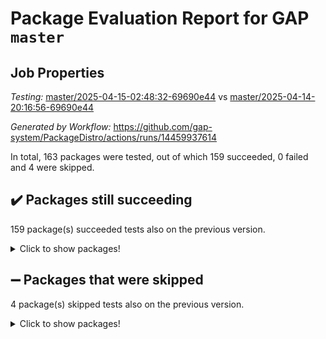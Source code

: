 # Package Evaluation Report for GAP `master`

## Job Properties

*Testing:* [master/2025-04-15-02:48:32-69690e44](https://github.com/gap-system/PackageDistro/blob/data/reports/master/2025-04-15-02:48:32-69690e44) vs [master/2025-04-14-20:16:56-69690e44](https://github.com/gap-system/PackageDistro/blob/data/reports/master/2025-04-14-20:16:56-69690e44)

*Generated by Workflow:* https://github.com/gap-system/PackageDistro/actions/runs/14459937614

In total, 163 packages were tested, out of which 159 succeeded, 0 failed and 4 were skipped.

## :heavy_check_mark: Packages still succeeding

159 package(s) succeeded tests also on the previous version.
<details><summary>Click to show packages!</summary>

- 4ti2interface 2024.11-01 [(success)](https://github.com/gap-system/PackageDistro/actions/runs/14459937614/job/40550802773)
- ace 5.7.0 [(success)](https://github.com/gap-system/PackageDistro/actions/runs/14459937614/job/40550807364)
- aclib 1.3.2 [(success)](https://github.com/gap-system/PackageDistro/actions/runs/14459937614/job/40550808305)
- agt 0.3.1 [(success)](https://github.com/gap-system/PackageDistro/actions/runs/14459937614/job/40550809294)
- alco 1.1.1 [(success)](https://github.com/gap-system/PackageDistro/actions/runs/14459937614/job/40550810140)
- alnuth 3.2.1 [(success)](https://github.com/gap-system/PackageDistro/actions/runs/14459937614/job/40550814504)
- anupq 3.3.1 [(success)](https://github.com/gap-system/PackageDistro/actions/runs/14459937614/job/40550815065)
- atlasrep 2.1.9 [(success)](https://github.com/gap-system/PackageDistro/actions/runs/14459937614/job/40550815487)
- autodoc 2023.06.19 [(success)](https://github.com/gap-system/PackageDistro/actions/runs/14459937614/job/40550815866)
- automata 1.16 [(success)](https://github.com/gap-system/PackageDistro/actions/runs/14459937614/job/40550816267)
- automgrp 1.3.3 [(success)](https://github.com/gap-system/PackageDistro/actions/runs/14459937614/job/40550816651)
- autpgrp 1.11.1 [(success)](https://github.com/gap-system/PackageDistro/actions/runs/14459937614/job/40550816969)
- cap 2025.04-04 [(success)](https://github.com/gap-system/PackageDistro/actions/runs/14459937614/job/40550817306)
- caratinterface 2.3.7 [(success)](https://github.com/gap-system/PackageDistro/actions/runs/14459937614/job/40550817728)
- cddinterface 2024.09.02 [(success)](https://github.com/gap-system/PackageDistro/actions/runs/14459937614/job/40550818089)
- circle 1.6.6 [(success)](https://github.com/gap-system/PackageDistro/actions/runs/14459937614/job/40550818511)
- classicpres 1.22 [(success)](https://github.com/gap-system/PackageDistro/actions/runs/14459937614/job/40550818914)
- cohomolo 1.6.11 [(success)](https://github.com/gap-system/PackageDistro/actions/runs/14459937614/job/40550819256)
- congruence 1.2.7 [(success)](https://github.com/gap-system/PackageDistro/actions/runs/14459937614/job/40550819554)
- corefreesub 0.6 [(success)](https://github.com/gap-system/PackageDistro/actions/runs/14459937614/job/40550819879)
- corelg 1.57 [(success)](https://github.com/gap-system/PackageDistro/actions/runs/14459937614/job/40550820208)
- crime 1.6 [(success)](https://github.com/gap-system/PackageDistro/actions/runs/14459937614/job/40550820526)
- crisp 1.4.6 [(success)](https://github.com/gap-system/PackageDistro/actions/runs/14459937614/job/40550820826)
- crypting 0.10.5 [(success)](https://github.com/gap-system/PackageDistro/actions/runs/14459937614/job/40550821139)
- cryst 4.1.27 [(success)](https://github.com/gap-system/PackageDistro/actions/runs/14459937614/job/40550821486)
- crystcat 1.1.10 [(success)](https://github.com/gap-system/PackageDistro/actions/runs/14459937614/job/40550821804)
- ctbllib 1.3.9 [(success)](https://github.com/gap-system/PackageDistro/actions/runs/14459937614/job/40550822064)
- cubefree 1.20 [(success)](https://github.com/gap-system/PackageDistro/actions/runs/14459937614/job/40550822328)
- curlinterface 2.4.0 [(success)](https://github.com/gap-system/PackageDistro/actions/runs/14459937614/job/40550822582)
- cvec 2.8.3 [(success)](https://github.com/gap-system/PackageDistro/actions/runs/14459937614/job/40550822838)
- datastructures 0.3.1 [(success)](https://github.com/gap-system/PackageDistro/actions/runs/14459937614/job/40550823089)
- deepthought 1.0.8 [(success)](https://github.com/gap-system/PackageDistro/actions/runs/14459937614/job/40550823383)
- design 1.8.2 [(success)](https://github.com/gap-system/PackageDistro/actions/runs/14459937614/job/40550823633)
- difsets 2.3.1 [(success)](https://github.com/gap-system/PackageDistro/actions/runs/14459937614/job/40550823942)
- digraphs 1.10.0 [(success)](https://github.com/gap-system/PackageDistro/actions/runs/14459937614/job/40550824226)
- edim 1.3.8 [(success)](https://github.com/gap-system/PackageDistro/actions/runs/14459937614/job/40550824459)
- example 4.4.0 [(success)](https://github.com/gap-system/PackageDistro/actions/runs/14459937614/job/40550824725)
- examplesforhomalg 2023.10-01 [(success)](https://github.com/gap-system/PackageDistro/actions/runs/14459937614/job/40550824968)
- factint 1.6.3 [(success)](https://github.com/gap-system/PackageDistro/actions/runs/14459937614/job/40550825238)
- ferret 1.0.14 [(success)](https://github.com/gap-system/PackageDistro/actions/runs/14459937614/job/40550825474)
- fga 1.5.0 [(success)](https://github.com/gap-system/PackageDistro/actions/runs/14459937614/job/40550825691)
- fining 1.5.6 [(success)](https://github.com/gap-system/PackageDistro/actions/runs/14459937614/job/40550825984)
- float 1.0.7 [(success)](https://github.com/gap-system/PackageDistro/actions/runs/14459937614/job/40550826280)
- format 1.4.4 [(success)](https://github.com/gap-system/PackageDistro/actions/runs/14459937614/job/40550826559)
- forms 1.2.12 [(success)](https://github.com/gap-system/PackageDistro/actions/runs/14459937614/job/40550826898)
- fplsa 1.2.6 [(success)](https://github.com/gap-system/PackageDistro/actions/runs/14459937614/job/40550827167)
- fr 2.4.13 [(success)](https://github.com/gap-system/PackageDistro/actions/runs/14459937614/job/40550827410)
- francy 2.0.3 [(success)](https://github.com/gap-system/PackageDistro/actions/runs/14459937614/job/40550827648)
- fwtree 1.3 [(success)](https://github.com/gap-system/PackageDistro/actions/runs/14459937614/job/40550827975)
- gapdoc 1.6.7 [(success)](https://github.com/gap-system/PackageDistro/actions/runs/14459937614/job/40550828291)
- gauss 2024.11-01 [(success)](https://github.com/gap-system/PackageDistro/actions/runs/14459937614/job/40550828604)
- gaussforhomalg 2024.08-01 [(success)](https://github.com/gap-system/PackageDistro/actions/runs/14459937614/job/40550828859)
- gbnp 1.1.0 [(success)](https://github.com/gap-system/PackageDistro/actions/runs/14459937614/job/40550829122)
- generalizedmorphismsforcap 2025.02-01 [(success)](https://github.com/gap-system/PackageDistro/actions/runs/14459937614/job/40550829383)
- genss 1.6.9 [(success)](https://github.com/gap-system/PackageDistro/actions/runs/14459937614/job/40550829662)
- gradedmodules 2024.12-01 [(success)](https://github.com/gap-system/PackageDistro/actions/runs/14459937614/job/40550829951)
- gradedringforhomalg 2024.07-01 [(success)](https://github.com/gap-system/PackageDistro/actions/runs/14459937614/job/40550830256)
- grape 4.9.2 [(success)](https://github.com/gap-system/PackageDistro/actions/runs/14459937614/job/40550830557)
- groupoids 1.76 [(success)](https://github.com/gap-system/PackageDistro/actions/runs/14459937614/job/40550830818)
- grpconst 2.6.5 [(success)](https://github.com/gap-system/PackageDistro/actions/runs/14459937614/job/40550831049)
- guarana 0.96.3 [(success)](https://github.com/gap-system/PackageDistro/actions/runs/14459937614/job/40550831322)
- guava 3.20 [(success)](https://github.com/gap-system/PackageDistro/actions/runs/14459937614/job/40550831653)
- hap 1.66 [(success)](https://github.com/gap-system/PackageDistro/actions/runs/14459937614/job/40550831950)
- hapcryst 0.1.15 [(success)](https://github.com/gap-system/PackageDistro/actions/runs/14459937614/job/40550832279)
- hecke 1.5.4 [(success)](https://github.com/gap-system/PackageDistro/actions/runs/14459937614/job/40550832698)
- help 4.0 [(success)](https://github.com/gap-system/PackageDistro/actions/runs/14459937614/job/40550832999)
- homalg 2024.01-01 [(success)](https://github.com/gap-system/PackageDistro/actions/runs/14459937614/job/40550833360)
- homalgtocas 2023.11-01 [(success)](https://github.com/gap-system/PackageDistro/actions/runs/14459937614/job/40550833634)
- ibnp 0.15 [(success)](https://github.com/gap-system/PackageDistro/actions/runs/14459937614/job/40550833941)
- idrel 2.48 [(success)](https://github.com/gap-system/PackageDistro/actions/runs/14459937614/job/40550834276)
- images 1.3.3 [(success)](https://github.com/gap-system/PackageDistro/actions/runs/14459937614/job/40550834570)
- intpic 0.4.0 [(success)](https://github.com/gap-system/PackageDistro/actions/runs/14459937614/job/40550834847)
- io 4.9.1 [(success)](https://github.com/gap-system/PackageDistro/actions/runs/14459937614/job/40550835177)
- io_forhomalg 2023.02-04 [(success)](https://github.com/gap-system/PackageDistro/actions/runs/14459937614/job/40550835488)
- irredsol 1.4.4 [(success)](https://github.com/gap-system/PackageDistro/actions/runs/14459937614/job/40550835760)
- json 2.2.2 [(success)](https://github.com/gap-system/PackageDistro/actions/runs/14459937614/job/40550836164)
- jupyterkernel 1.5.1 [(success)](https://github.com/gap-system/PackageDistro/actions/runs/14459937614/job/40550836507)
- jupyterviz 1.5.6 [(success)](https://github.com/gap-system/PackageDistro/actions/runs/14459937614/job/40550836891)
- kan 1.37 [(success)](https://github.com/gap-system/PackageDistro/actions/runs/14459937614/job/40550837163)
- kbmag 1.5.11 [(success)](https://github.com/gap-system/PackageDistro/actions/runs/14459937614/job/40550837438)
- laguna 3.9.7 [(success)](https://github.com/gap-system/PackageDistro/actions/runs/14459937614/job/40550837752)
- liealgdb 2.2.1 [(success)](https://github.com/gap-system/PackageDistro/actions/runs/14459937614/job/40550838050)
- liepring 2.9.1 [(success)](https://github.com/gap-system/PackageDistro/actions/runs/14459937614/job/40550838408)
- liering 2.4.2 [(success)](https://github.com/gap-system/PackageDistro/actions/runs/14459937614/job/40550838761)
- linearalgebraforcap 2025.04-01 [(success)](https://github.com/gap-system/PackageDistro/actions/runs/14459937614/job/40550839119)
- lins 0.9 [(success)](https://github.com/gap-system/PackageDistro/actions/runs/14459937614/job/40550839463)
- localizeringforhomalg 2023.10-01 [(success)](https://github.com/gap-system/PackageDistro/actions/runs/14459937614/job/40550839843)
- loops 3.4.4 [(success)](https://github.com/gap-system/PackageDistro/actions/runs/14459937614/job/40550840221)
- lpres 1.1.1 [(success)](https://github.com/gap-system/PackageDistro/actions/runs/14459937614/job/40550840507)
- majoranaalgebras 1.5.2 [(success)](https://github.com/gap-system/PackageDistro/actions/runs/14459937614/job/40550840886)
- mapclass 1.4.6 [(success)](https://github.com/gap-system/PackageDistro/actions/runs/14459937614/job/40550841357)
- matgrp 0.71 [(success)](https://github.com/gap-system/PackageDistro/actions/runs/14459937614/job/40550841651)
- matricesforhomalg 2024.11-02 [(success)](https://github.com/gap-system/PackageDistro/actions/runs/14459937614/job/40550842493)
- modisom 3.0.0 [(success)](https://github.com/gap-system/PackageDistro/actions/runs/14459937614/job/40550842816)
- modulepresentationsforcap 2024.09-02 [(success)](https://github.com/gap-system/PackageDistro/actions/runs/14459937614/job/40550843142)
- modules 2024.12-01 [(success)](https://github.com/gap-system/PackageDistro/actions/runs/14459937614/job/40550843422)
- monoidalcategories 2025.03-02 [(success)](https://github.com/gap-system/PackageDistro/actions/runs/14459937614/job/40550843704)
- nconvex 2024.12-01 [(success)](https://github.com/gap-system/PackageDistro/actions/runs/14459937614/job/40550844007)
- nilmat 1.4.2 [(success)](https://github.com/gap-system/PackageDistro/actions/runs/14459937614/job/40550844244)
- nock 1.5 [(success)](https://github.com/gap-system/PackageDistro/actions/runs/14459937614/job/40550844570)
- normalizinterface 1.4.0 [(success)](https://github.com/gap-system/PackageDistro/actions/runs/14459937614/job/40550844886)
- nq 2.5.11 [(success)](https://github.com/gap-system/PackageDistro/actions/runs/14459937614/job/40550845208)
- numericalsgps 1.4.0 [(success)](https://github.com/gap-system/PackageDistro/actions/runs/14459937614/job/40550845475)
- openmath 11.5.3 [(success)](https://github.com/gap-system/PackageDistro/actions/runs/14459937614/job/40550845792)
- orb 5.0.0 [(success)](https://github.com/gap-system/PackageDistro/actions/runs/14459937614/job/40550846095)
- packagemanager 1.6.2 [(success)](https://github.com/gap-system/PackageDistro/actions/runs/14459937614/job/40550846349)
- patternclass 2.4.5 [(success)](https://github.com/gap-system/PackageDistro/actions/runs/14459937614/job/40550846675)
- permut 2.0.5 [(success)](https://github.com/gap-system/PackageDistro/actions/runs/14459937614/job/40550846951)
- polenta 1.3.11 [(success)](https://github.com/gap-system/PackageDistro/actions/runs/14459937614/job/40550847255)
- polymaking 0.8.7 [(success)](https://github.com/gap-system/PackageDistro/actions/runs/14459937614/job/40550847493)
- primgrp 3.4.4 [(success)](https://github.com/gap-system/PackageDistro/actions/runs/14459937614/job/40550847747)
- profiling 2.6.0 [(success)](https://github.com/gap-system/PackageDistro/actions/runs/14459937614/job/40550848127)
- qdistrnd 0.9.5 [(success)](https://github.com/gap-system/PackageDistro/actions/runs/14459937614/job/40550848370)
- qpa 1.35 [(success)](https://github.com/gap-system/PackageDistro/actions/runs/14459937614/job/40550848612)
- quagroup 1.8.4 [(success)](https://github.com/gap-system/PackageDistro/actions/runs/14459937614/job/40550848894)
- radiroot 2.9 [(success)](https://github.com/gap-system/PackageDistro/actions/runs/14459937614/job/40550849178)
- rcwa 4.7.1 [(success)](https://github.com/gap-system/PackageDistro/actions/runs/14459937614/job/40550849435)
- rds 1.8 [(success)](https://github.com/gap-system/PackageDistro/actions/runs/14459937614/job/40550849660)
- recog 1.4.4 [(success)](https://github.com/gap-system/PackageDistro/actions/runs/14459937614/job/40550849955)
- repndecomp 1.3.0 [(success)](https://github.com/gap-system/PackageDistro/actions/runs/14459937614/job/40550850196)
- repsn 3.1.2 [(success)](https://github.com/gap-system/PackageDistro/actions/runs/14459937614/job/40550850423)
- resclasses 4.7.3 [(success)](https://github.com/gap-system/PackageDistro/actions/runs/14459937614/job/40550850714)
- ringsforhomalg 2024.11-02 [(success)](https://github.com/gap-system/PackageDistro/actions/runs/14459937614/job/40550850995)
- sco 2023.08-01 [(success)](https://github.com/gap-system/PackageDistro/actions/runs/14459937614/job/40550851273)
- scscp 2.4.3 [(success)](https://github.com/gap-system/PackageDistro/actions/runs/14459937614/job/40550851515)
- semigroups 5.5.0 [(success)](https://github.com/gap-system/PackageDistro/actions/runs/14459937614/job/40550851763)
- sglppow 2.4 [(success)](https://github.com/gap-system/PackageDistro/actions/runs/14459937614/job/40550852039)
- sgpviz 0.999.6 [(success)](https://github.com/gap-system/PackageDistro/actions/runs/14459937614/job/40550852311)
- simpcomp 2.1.14 [(success)](https://github.com/gap-system/PackageDistro/actions/runs/14459937614/job/40550852574)
- singular 2024.06.03 [(success)](https://github.com/gap-system/PackageDistro/actions/runs/14459937614/job/40550852876)
- sl2reps 1.1 [(success)](https://github.com/gap-system/PackageDistro/actions/runs/14459937614/job/40550853141)
- sla 1.6.2 [(success)](https://github.com/gap-system/PackageDistro/actions/runs/14459937614/job/40550853447)
- smallantimagmas 0.3.0 [(success)](https://github.com/gap-system/PackageDistro/actions/runs/14459937614/job/40550853696)
- smallgrp 1.5.4 [(success)](https://github.com/gap-system/PackageDistro/actions/runs/14459937614/job/40550853937)
- smallsemi 0.7.2 [(success)](https://github.com/gap-system/PackageDistro/actions/runs/14459937614/job/40550854199)
- sonata 2.9.6 [(success)](https://github.com/gap-system/PackageDistro/actions/runs/14459937614/job/40550854461)
- sophus 1.27 [(success)](https://github.com/gap-system/PackageDistro/actions/runs/14459937614/job/40550854759)
- sotgrps 1.3 [(success)](https://github.com/gap-system/PackageDistro/actions/runs/14459937614/job/40550855073)
- spinsym 1.5.2 [(success)](https://github.com/gap-system/PackageDistro/actions/runs/14459937614/job/40550855366)
- standardff 1.0 [(success)](https://github.com/gap-system/PackageDistro/actions/runs/14459937614/job/40550855671)
- symbcompcc 1.3.2 [(success)](https://github.com/gap-system/PackageDistro/actions/runs/14459937614/job/40550855903)
- thelma 1.3 [(success)](https://github.com/gap-system/PackageDistro/actions/runs/14459937614/job/40550856167)
- tomlib 1.2.11 [(success)](https://github.com/gap-system/PackageDistro/actions/runs/14459937614/job/40550856453)
- toolsforhomalg 2024.09-01 [(success)](https://github.com/gap-system/PackageDistro/actions/runs/14459937614/job/40550856821)
- toric 1.9.6 [(success)](https://github.com/gap-system/PackageDistro/actions/runs/14459937614/job/40550857171)
- transgrp 3.6.5 [(success)](https://github.com/gap-system/PackageDistro/actions/runs/14459937614/job/40550857476)
- typeset 1.2.2 [(success)](https://github.com/gap-system/PackageDistro/actions/runs/14459937614/job/40550857782)
- ugaly 4.1.3 [(success)](https://github.com/gap-system/PackageDistro/actions/runs/14459937614/job/40550858096)
- unipot 1.6 [(success)](https://github.com/gap-system/PackageDistro/actions/runs/14459937614/job/40550858421)
- unitlib 4.2.0 [(success)](https://github.com/gap-system/PackageDistro/actions/runs/14459937614/job/40550858713)
- utils 0.89 [(success)](https://github.com/gap-system/PackageDistro/actions/runs/14459937614/job/40550859136)
- uuid 0.7 [(success)](https://github.com/gap-system/PackageDistro/actions/runs/14459937614/job/40550859456)
- walrus 0.9991 [(success)](https://github.com/gap-system/PackageDistro/actions/runs/14459937614/job/40550859764)
- wedderga 4.10.5 [(success)](https://github.com/gap-system/PackageDistro/actions/runs/14459937614/job/40550860065)
- wpe 0.8 [(success)](https://github.com/gap-system/PackageDistro/actions/runs/14459937614/job/40550860323)
- xmod 2.92 [(success)](https://github.com/gap-system/PackageDistro/actions/runs/14459937614/job/40550860622)
- xmodalg 1.32 [(success)](https://github.com/gap-system/PackageDistro/actions/runs/14459937614/job/40550860915)
- yangbaxter 0.10.6 [(success)](https://github.com/gap-system/PackageDistro/actions/runs/14459937614/job/40550861321)
- zeromqinterface 0.16 [(success)](https://github.com/gap-system/PackageDistro/actions/runs/14459937614/job/40550861641)
</details>

## :heavy_minus_sign: Packages that were skipped

4 package(s) skipped tests also on the previous version.
<details><summary>Click to show packages!</summary>

- browse 1.8.21 [(skipped)](https://github.com/gap-system/PackageDistro/actions/runs/14459937614/job/40550543869)
- itc 1.5.1 [(skipped)](https://github.com/gap-system/PackageDistro/actions/runs/14459937614/job/40550543869)
- polycyclic 2.16 [(skipped)](https://github.com/gap-system/PackageDistro/actions/runs/14459937614/job/40550543869)
- xgap 4.32 [(skipped)](https://github.com/gap-system/PackageDistro/actions/runs/14459937614/job/40550543869)
</details>

